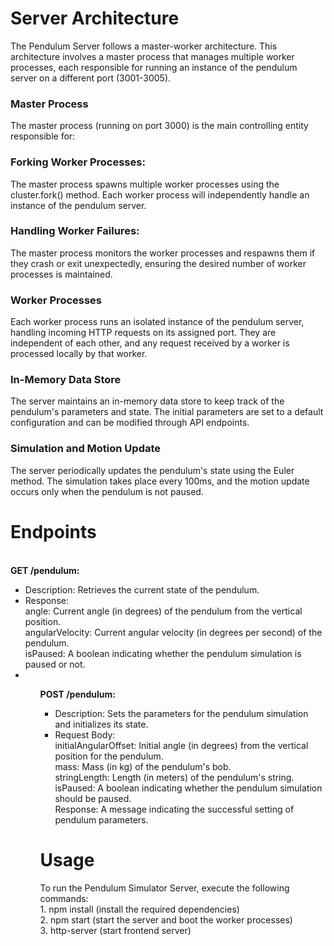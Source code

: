 <h1>Server Architecture</h1>
The Pendulum Server follows a master-worker architecture. This architecture involves a master process that manages multiple worker processes, each responsible for running an instance of the pendulum server on a different port (3001-3005).
<br>
<h3>Master Process</h3>
The master process (running on port 3000) is the main controlling entity responsible for:

<h3>Forking Worker Processes:</h3> The master process spawns multiple worker processes using the cluster.fork() method. Each worker process will independently handle an instance of the pendulum server.

<h3>Handling Worker Failures:</h3> The master process monitors the worker processes and respawns them if they crash or exit unexpectedly, ensuring the desired number of worker processes is maintained.

<h3>Worker Processes</h3>
Each worker process runs an isolated instance of the pendulum server, handling incoming HTTP requests on its assigned port. They are independent of each other, and any request received by a worker is processed locally by that worker.

<h3>In-Memory Data Store</h3>
The server maintains an in-memory data store to keep track of the pendulum's parameters and state. The initial parameters are set to a default configuration and can be modified through API endpoints.

<h3>Simulation and Motion Update</h3>
The server periodically updates the pendulum's state using the Euler method. The simulation takes place every 100ms, and the motion update occurs only when the pendulum is not paused.

<h1>Endpoints</h1>
<br>
<strong>GET /pendulum:</strong>

<ul>
<li>Description: Retrieves the current state of the pendulum.<br></li>
<li>Response:<br>
angle: Current angle (in degrees) of the pendulum from the vertical position.<br>
angularVelocity: Current angular velocity (in degrees per second) of the pendulum.<br>
isPaused: A boolean indicating whether the pendulum simulation is paused or not.<br><li>
<ul>

<strong>POST /pendulum:</strong> 
<br>
<ul>
<li>Description: Sets the parameters for the pendulum simulation and initializes its state.<br></li>
<li>Request Body:<br>
initialAngularOffset: Initial angle (in degrees) from the vertical position for the pendulum.<br>
mass: Mass (in kg) of the pendulum's bob.<br>
stringLength: Length (in meters) of the pendulum's string.<br>
isPaused: A boolean indicating whether the pendulum simulation should be paused.<br>
Response: A message indicating the successful setting of pendulum parameters.</li>
</ul>

<h1>Usage</h1>
To run the Pendulum Simulator Server, execute the following commands:<br>
1. npm install (install the required dependencies)<br>
2. npm start (start the server and boot the worker processes)<br>
3. http-server (start frontend server)